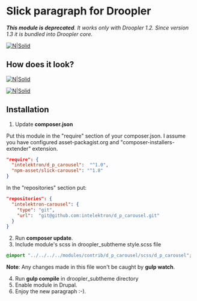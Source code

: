 # Slick paragraph for Droopler #

***This module is deprecated**. It works only with Droopler 1.2. Since version 1.3 it is bundled into Droopler core.* 

[![N|Solid](http://intelektron.pl/logo.svg)](http://intelektron.pl)

## How does it look? ##

[![N|Solid](http://intelektron.pl/static/intelektron-slick-1.png)](http://intelektron.pl/static/intelektron-slick-1.png)

[![N|Solid](http://intelektron.pl/static/intelektron-slick-2.png)](http://intelektron.pl/static/intelektron-slick-2.png)

## Installation ##

1. Update **composer.json**

Put this module in the "require" section of your composer.json. I assume you have configured asset-packagist.org and "composer-installers-extender" extension.

```json
"require": {
  "intelektron/d_p_carousel":  "^1.0",
  "npm-asset/slick-carousel": "^1.8"
}
```

In the "repositories" section put:

```json
"repositories": {
  "intelektron-carousel": {
    "type": "git",
    "url":  "git@github.com:intelektron/d_p_carousel.git"
  }
}
```

2. Run **composer update**.
3. Include module's scss in droopler_subtheme style.scss file

```scss
@import "../../../../modules/contrib/d_p_carousel/scss/d_p_carousel";
```

**Note**: Any changes made in this file won't be caught by **gulp watch**.

4. Run **gulp compile** in droopler_subtheme directory
5. Enable module in Drupal.
6. Enjoy the new paragraph :-).
